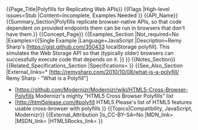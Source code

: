 {{Page_Title|Polyfills for Replicating Web APIs}}
{{Flags
|High-level issues=Stub
|Content=Incomplete, Examples Needed
}}
{{API_Name}}
{{Summary_Section|Polyfills replicate browser-native APIs, so that code dependent on provided endpoints them can be run in browsers that don't have them.}}
{{Concept_Page}}
{{Examples_Section
|Not_required=No
|Examples={{Single Example
|Language=JavaScript
|Description=Remy Sharp's [https://gist.github.com/350433 localStorage polyfill]. This simulates the Web Storage API so that (typically older) browsers can successfully execute code that depends on it.
}}
}}
{{Notes_Section}}
{{Related_Specifications_Section
|Specifications=
}}
{{See_Also_Section
|External_links=* [http://remysharp.com/2010/10/08/what-is-a-polyfill/ Remy Sharp - "What is a Polyfill"]
* [https://github.com/Modernizr/Modernizr/wiki/HTML5-Cross-Browser-Polyfills Modernizr's  mighty "HTML5 Cross Browser Polyfills" list
* [http://html5please.com/#polyfill HTML5 Please's list of HTML5 features usable cross-browser with polyfills
}}
{{Topics|Compatibility, JavaScript, Modernizr}}
{{External_Attribution
|Is_CC-BY-SA=No
|MDN_link=
|MSDN_link=
|HTML5Rocks_link=
}}